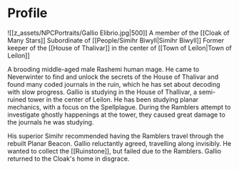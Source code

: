 # Profile
![[z_assets/NPCPortraits/Gallio Elibrio.jpg|500]]
A member of the [[Cloak of Many Stars]]
Subordinate of [[People/Simihr Biwyll|Simihr Biwyll]]
Former keeper of the [[House of Thalivar]] in the center of [[Town of Leilon|Town of Leilon]]

A brooding middle-aged male Rashemi human mage. He came to Neverwinter to find and unlock the secrets of the House of Thalivar and found many coded journals in the ruin, which he has set about decoding with slow progress. Gallio is studying in the House of Thallivar, a semi-ruined tower in the center of Leilon. He has been studying planar mechanics, with a focus on the Spellplague. During the Ramblers attempt to investigate ghostly happenings at the tower, they caused great damage to the journals he was studying.

His superior Simihr recommended having the Ramblers travel through the rebuilt Planar Beacon. Gallio reluctantly agreed, travelling along invisibly. He wanted to collect the [[Ruinstone]], but failed due to the Ramblers. Gallio returned to the Cloak's home in disgrace.

